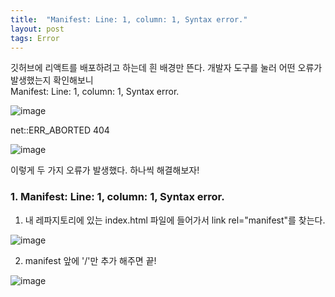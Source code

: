 ```yaml
---
title:  "Manifest: Line: 1, column: 1, Syntax error."
layout: post
tags: Error
---
```


<p>
  깃허브에 리액트를 배포하려고 하는데 흰 배경만 뜬다. 개발자 도구를 눌러 어떤 오류가 발생했는지 확인해보니 <br>
  Manifest: Line: 1, column: 1, Syntax error. <br>
  
  ![image](https://user-images.githubusercontent.com/108778921/189516802-c4b543bb-5f24-4e34-a0d1-e8aff3766b6f.png)

  net::ERR_ABORTED 404 <br>
  
  ![image](https://user-images.githubusercontent.com/108778921/189516663-c6475c90-6cdb-44e9-bdbc-912d853bb3ab.png)<br>

  이렇게 두 가지 오류가 발생했다. 하나씩 해결해보자!
</p>

### 1. Manifest: Line: 1, column: 1, Syntax error.

1) 내 레파지토리에 있는 index.html 파일에 들어가서 link rel="manifest"를 찾는다. <br>
 
![image](https://user-images.githubusercontent.com/108778921/189516844-4fee2fae-6eb7-443d-b952-1e8c6934eff0.png)


2) manifest 앞에 '/'만 추가 해주면 끝! 

![image](https://user-images.githubusercontent.com/108778921/189516935-56e15f36-bf55-4d2f-957b-a400f1808374.png)

